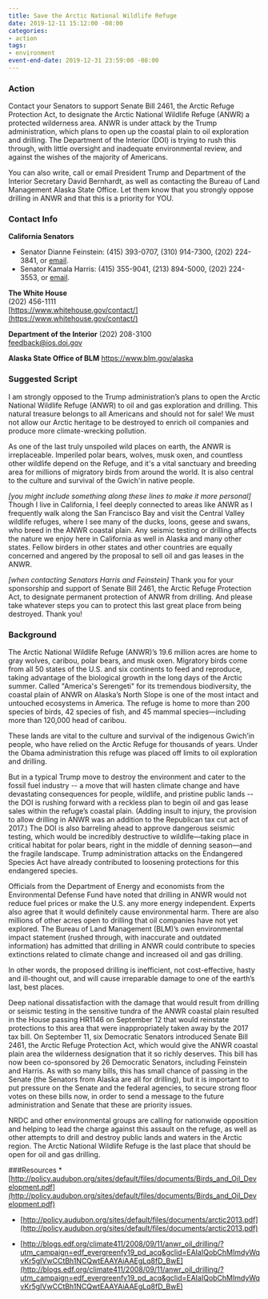 ```yaml
---
title: Save the Arctic National Wildlife Refuge
date: 2019-12-11 15:12:00 -08:00
categories:
- action
tags:
- environment
event-end-date: 2019-12-31 23:59:00 -08:00
---
```


### Action
Contact your Senators to support Senate Bill 2461, the Arctic Refuge Protection Act, to designate the Arctic National Wildlife Refuge (ANWR) a protected wilderness area. ANWR is under attack by the Trump administration, which plans to open up the coastal plain to oil exploration and drilling. The Department of the Interior (DOI) is trying to rush this through, with little oversight and inadequate environmental review, and against the wishes of the majority of Americans.  

You can also write, call or email President Trump and Department of the Interior Secretary David Bernhardt, as well as contacting the Bureau of  Land Management Alaska State Office. Let them know that you strongly oppose drilling in ANWR and that this is a priority for YOU.  

### Contact Info
**California Senators**  
  * Senator Dianne Feinstein: (415) 393-0707, (310) 914-7300, (202) 224-3841, or [email](https://www.feinstein.senate.gov/public/index.cfm/e-mail-me).  
  * Senator Kamala Harris: (415) 355-9041, (213) 894-5000, (202) 224-3553, or [email](https://www.harris.senate.gov/contact).  

**The White House**  
(202) 456-1111  
[https://www.whitehouse.gov/contact/](https://www.whitehouse.gov/contact/)  

**Department of the Interior**
(202) 208-3100  
feedback@ios.doi.gov  

**Alaska State Office of BLM**
https://www.blm.gov/alaska  

### Suggested Script
I am strongly opposed to the Trump administration’s plans to open the Arctic National Wildlife Refuge (ANWR) to oil and gas exploration and drilling. This natural treasure belongs to all Americans and should not for sale! We must not allow our Arctic heritage to be destroyed to enrich oil companies and produce more climate-wrecking pollution.  

As one of the last truly unspoiled wild places on earth, the ANWR is irreplaceable. Imperiled polar bears, wolves, musk oxen, and countless other wildlife depend on the Refuge, and it's a vital sanctuary and breeding area for millions of migratory birds from around the world. It is also central to the culture and survival of the Gwich'in native people.  

*[you might include something along these lines to make it more personal]*  
Though I live in California, I feel deeply connected to areas like ANWR as I frequently walk along the San Francisco Bay and visit the Central Valley wildlife refuges, where I see many of the ducks, loons, geese and swans, who breed in the ANWR coastal plain. Any seismic testing or drilling affects the nature we enjoy here in California as well in Alaska and many other states.  Fellow birders in other states and other countries are equally concerned and angered by the proposal to sell oil and gas leases in the ANWR.  

*[when contacting Senators Harris and Feinstein]*   Thank you for your sponsorship and support of Senate Bill 2461, the Arctic Refuge Protection Act, to designate permanent protection of ANWR from drilling.  And please take whatever steps you can to protect this last great place from being destroyed.  Thank you!  

### Background
The Arctic National Wildlife Refuge (ANWR)’s 19.6 million acres are home to gray wolves, caribou, polar bears, and musk oxen.  Migratory birds come from all 50 states of the U.S. and six continents to feed and reproduce, taking advantage of the biological growth in the long days of the Arctic summer. Called "America's Serengeti" for its tremendous biodiversity, the coastal plain of ANWR on Alaska’s North Slope is one of the most intact and untouched ecosystems in America. The refuge is home to more than 200 species of birds, 42 species of fish, and 45 mammal species—including more than 120,000 head of caribou.  

These lands are vital to the culture and survival of the indigenous Gwich’in people, who have relied on the Arctic Refuge for thousands of years. Under the Obama administration this refuge was placed off limits to oil exploration and drilling.  

But in a typical Trump move to destroy the environment and cater to the fossil fuel industry -- a move that will hasten climate change and have devastating consequences for people, wildlife, and pristine public lands -- the DOI is rushing forward with a reckless plan to begin oil and gas lease sales within the refuge’s coastal plain. (Adding insult to injury, the provision to allow drilling in ANWR was an addition to the Republican tax cut act of 2017.)  The DOI  is also barreling ahead to approve dangerous seismic testing, which would be incredibly destructive to wildlife—taking place in critical habitat for polar bears, right in the middle of denning season—and the fragile landscape.  Trump administration attacks on the Endangered Species Act have already contributed to loosening protections for this endangered species.  

Officials from the Department of Energy and economists from the Environmental Defense Fund have noted that drilling in ANWR would not reduce fuel prices or make the U.S. any more energy independent. Experts also agree that it would definitely cause environmental harm. There are also  millions of other acres open to drilling that oil companies have not yet explored. The Bureau of Land Management (BLM)’s own environmental impact statement (rushed through, with inaccurate and outdated information) has admitted that drilling in ANWR could contribute to species extinctions related to climate change and increased oil and gas drilling.  

In other words, the proposed drilling is inefficient, not cost-effective, hasty and ill-thought out, and will cause irreparable damage to one of the earth’s last, best places.  

Deep national dissatisfaction with the damage that would result from drilling or seismic testing in the sensitive tundra of the ANWR coastal plain resulted in the House passing HR1146 on September 12 that would reinstate protections to this area that were inappropriately taken away by the 2017 tax bill. On September 11, six Democratic Senators  introduced Senate Bill 2461, the Arctic Refuge Protection Act, which would give the ANWR coastal plain area the wilderness designation that it so richly deserves. This bill has now been co-sponsored by 26 Democratic Senators, including Feinstein and Harris. As with so many bills, this has small chance of passing in the Senate (the Senators from Alaska are all for drilling), but it is important to put pressure on the Senate and the federal agencies, to secure strong floor votes on these bills now, in order to send a message to the future administration and Senate that these are priority issues.  

NRDC and other environmental groups are calling for nationwide opposition and helping to lead the charge against this assault on the refuge, as well as other attempts to drill and destroy public lands and waters in the Arctic region. The Arctic National Wildlife Refuge is the last place that should be open for oil and gas drilling.  

###Resources
*[http://policy.audubon.org/sites/default/files/documents/Birds_and_Oil_Development.pdf](http://policy.audubon.org/sites/default/files/documents/Birds_and_Oil_Development.pdf)

* [http://policy.audubon.org/sites/default/files/documents/arctic2013.pdf](http://policy.audubon.org/sites/default/files/documents/arctic2013.pdf)

* [http://blogs.edf.org/climate411/2008/09/11/anwr_oil_drilling/?utm_campaign=edf_evergreenfy19_pd_acq&gclid=EAIaIQobChMImdyWqvKr5gIVwCCtBh1NCQwtEAAYAiAAEgLq8fD_BwE](http://blogs.edf.org/climate411/2008/09/11/anwr_oil_drilling/?utm_campaign=edf_evergreenfy19_pd_acq&gclid=EAIaIQobChMImdyWqvKr5gIVwCCtBh1NCQwtEAAYAiAAEgLq8fD_BwE)